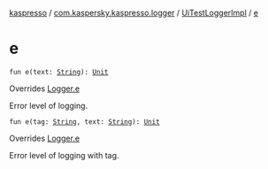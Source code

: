[kaspresso](../../index.md) / [com.kaspersky.kaspresso.logger](../index.md) / [UiTestLoggerImpl](index.md) / [e](./e.md)

# e

`fun e(text: `[`String`](https://kotlinlang.org/api/latest/jvm/stdlib/kotlin/-string/index.html)`): `[`Unit`](https://kotlinlang.org/api/latest/jvm/stdlib/kotlin/-unit/index.html)

Overrides [Logger.e](../-logger/e.md)

Error level of logging.

`fun e(tag: `[`String`](https://kotlinlang.org/api/latest/jvm/stdlib/kotlin/-string/index.html)`, text: `[`String`](https://kotlinlang.org/api/latest/jvm/stdlib/kotlin/-string/index.html)`): `[`Unit`](https://kotlinlang.org/api/latest/jvm/stdlib/kotlin/-unit/index.html)

Overrides [Logger.e](../-logger/e.md)

Error level of logging with tag.

